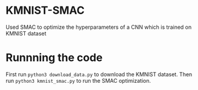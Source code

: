 # KMNIST-SMAC
Used SMAC to optimize the hyperparameters of a CNN which is trained on KMNIST dataset

# Runnning the code
First run `python3 download_data.py` to download the KMNIST dataset.
Then run `python3 kmnist_smac.py` to run the SMAC optimization.
